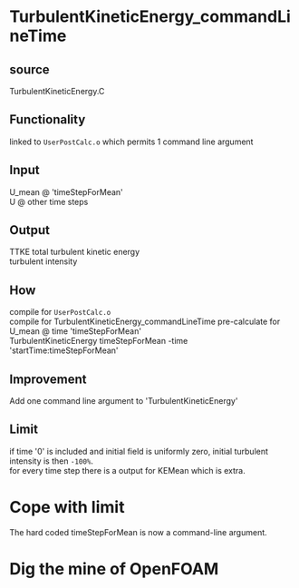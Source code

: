 # TurbulentKineticEnergy_commandLineTime

## source
TurbulentKineticEnergy.C

## Functionality
linked to `UserPostCalc.o` which permits 1 command line argument

## Input
U_mean @ 'timeStepForMean'   
U @ other time steps

## Output
TTKE total turbulent kinetic energy   
turbulent intensity

## How
compile for `UserPostCalc.o`  
compile for TurbulentKineticEnergy_commandLineTime 
pre-calculate for U_mean @ time 'timeStepForMean'   
TurbulentKineticEnergy timeStepForMean -time 'startTime:timeStepForMean'

## Improvement
Add one command line argument to 'TurbulentKineticEnergy'   

## Limit
if time '0' is included and initial field is uniformly zero, initial turbulent intensity is then `-100%`.   
for every time step there is a output for KEMean which is extra.

# Cope with limit
The hard coded timeStepForMean is now a command-line argument.

# Dig the mine of OpenFOAM
